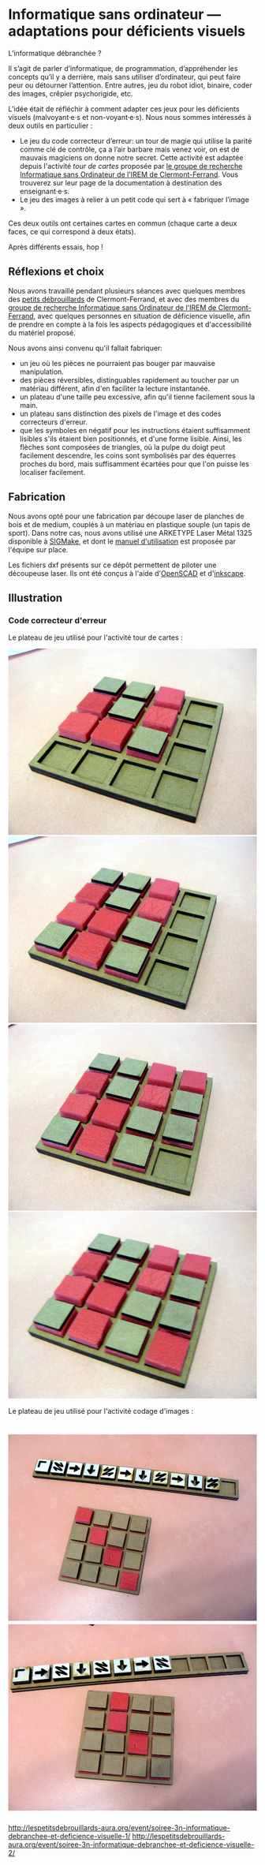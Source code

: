 # Informatique sans ordinateur — adaptations pour déficients visuels

L’informatique débranchée ?

Il s’agit de parler d’informatique, de programmation, d’appréhender les concepts qu’il y a derrière, mais sans utiliser d’ordinateur, qui peut faire peur ou détourner l’attention.
Entre autres, jeu du robot idiot, binaire, coder des images, crêpier psychorigide, etc.

L’idée était de réfléchir à comment adapter ces jeux pour les déficients visuels (malvoyant·e·s et non-voyant·e·s). Nous nous sommes intéressés à deux outils en particulier :

* Le jeu du code correcteur d’erreur: un tour de magie qui utilise la parité comme clé de contrôle, ça a l’air barbare mais venez voir, on est de mauvais magiciens on donne notre secret. Cette activité est adaptée depuis l'activité *tour de cartes* proposée par [le groupe de recherche Informatique sans Ordinateur de l'IREM de Clermont-Ferrand](http://www.irem.univ-bpclermont.fr/Informatique-sans-Ordinateur). Vous trouverez sur leur page de la documentation à destination des enseignant·e·s.
* Le jeu des images à relier à un petit code qui sert à « fabriquer l’image ».

Ces deux outils ont certaines cartes en commun (chaque carte a deux faces, ce qui correspond à deux états).

Après différents essais, hop !


## Réflexions et choix

Nous avons travaillé pendant plusieurs séances avec quelques membres des [petits débrouillards](http://lespetitsdebrouillards-aura.org/) de Clermont-Ferrand, et avec des membres du [groupe de recherche Informatique sans Ordinateur de l'IREM de Clermont-Ferrand](http://www.irem.univ-bpclermont.fr/Informatique-sans-Ordinateur), avec quelques personnes en situation de déficience visuelle, afin de prendre en compte à la fois les aspects pédagogiques et d'accessibilité du matériel proposé.

Nous avons ainsi convenu qu'il fallait fabriquer:

* un jeu où les pièces ne pourraient pas bouger par mauvaise manipulation.
* des pièces réversibles, distinguables rapidement au toucher par un matériau différent, afin d'en faciliter la lecture instantanée.
* un plateau d'une taille peu excessive, afin qu'il tienne facilement sous la main.
* un plateau sans distinction des pixels de l'image et des codes correcteurs d'erreur.
* que les symboles en négatif pour les instructions étaient suffisamment lisibles s'ils étaient bien positionnés, et d'une forme lisible. Ainsi, les flèches sont composées de triangles, où la pulpe du doigt peut facilement descendre, les coins sont symbolisés par des équerres proches du bord, mais suffisamment écartées pour que l'on puisse les localiser facilement.

## Fabrication 

Nous avons opté pour une fabrication par découpe laser de planches de bois et de medium, couplés à un matériau en plastique souple (un tapis de sport). Dans notre cas, nous avons utilisé une ARKETYPE Laser Métal 1325 disponible à [SIGMake](https://sigmake.jimdo.com/), et dont le [manuel d'utilisation](https://sigmake.jimdo.com/app/download/12741731136/D%C3%A9coupe+et+Gravure+laser.pdf?t=1512554719) est proposée par l'équipe sur place.

Les fichiers dxf présents sur ce dépôt permettent de piloter une découpeuse laser. Ils ont été conçus à l'aide d'[OpenSCAD](http://www.openscad.org/) et d'[inkscape](http://inkscape.fr/).

## Illustration

### Code correcteur d'erreur 

Le plateau de jeu utilisé pour l'activité tour de cartes :

![alt text](images/code-correcteur-erreur-1.jpg) ![alt text](images/code-correcteur-erreur-2.jpg) ![alt text](images/code-correcteur-erreur-3.jpg) ![alt text](images/code-correcteur-erreur-4.jpg)

Le plateau de jeu utilisé pour l'activité codage d'images :

![alt text](images/code-image-1.jpg) ![alt text](images/code-image-2.jpg)
=======
http://lespetitsdebrouillards-aura.org/event/soiree-3n-informatique-debranchee-et-deficience-visuelle-1/
http://lespetitsdebrouillards-aura.org/event/soiree-3n-informatique-debranchee-et-deficience-visuelle-2/
